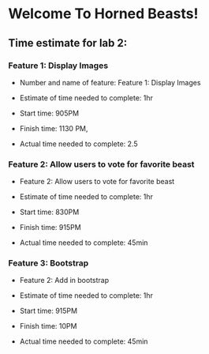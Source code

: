 # Welcome To Horned Beasts! 


## Time estimate for lab 2: 

### Feature 1: Display Images

- Number and name of feature: Feature 1: Display Images <br>

- Estimate of time needed to complete: 1hr <br>

- Start time: 905PM<br>

- Finish time: 1130 PM, <br>

- Actual time needed to complete: 2.5<br>

### Feature 2: Allow users to vote for favorite beast

-  Feature 2: Allow users to vote for favorite beast <br>

- Estimate of time needed to complete: 1hr <br>

- Start time: 830PM<br>

- Finish time: 915PM <br>

- Actual time needed to complete: 45min <br>

### Feature 3: Bootstrap

-  Feature 2: Add in bootstrap <br>

- Estimate of time needed to complete: 1hr <br>

- Start time: 915PM<br>

- Finish time: 10PM <br>

- Actual time needed to complete: 45min <br>

